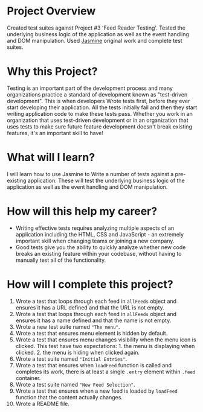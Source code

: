 # Project Overview
Created test suites against Project #3 'Feed Reader Testing'. 
Tested the underlying business logic of the application as well as the event handling and DOM manipulation. 
Used [Jasmine](http://jasmine.github.io/) original work and complete test suites.


# Why this Project?
Testing is an important part of the development process and many organizations practice a standard of development known as "test-driven development". This is when developers Wrote tests first, before they ever start developing their application. All the tests initially fail and then they start writing application code to make these tests pass.
Whether you work in an organization that uses test-driven development or in an organization that uses tests to make sure future feature development doesn't break existing features, it's an important skill to have!


# What will I learn?
I will learn how to use Jasmine to Write a number of tests against a pre-existing application. These will test the underlying business logic of the application as well as the event handling and DOM manipulation.


# How will this help my career?
* Writing effective tests requires analyzing multiple aspects of an application including the HTML, CSS and JavaScript - an extremely important skill when changing teams or joining a new company.
* Good tests give you the ability to quickly analyze whether new code breaks an existing feature within your codebase, without having to manually test all of the functionality.


# How will I complete this project?
1. Wrote a test that loops through each feed in `allFeeds` object and ensures it has a URL defined and that the URL is not empty.
2. Wrote a test that loops through each feed in `allFeeds` object and ensures it has a name defined and that the name is not empty.
3. Wrote a new test suite named `"The menu"`.
4. Wrote a test that ensures menu element is hidden by default.
5. Wrote a test that ensures menu changes visibility when the menu icon is clicked. This test have two expectations: 1. the menu is displaying when clicked. 2. the menu is hiding when clicked again.
6. Wrote a test suite named `"Initial Entries"`.
7. Wrote a test that ensures when `loadFeed` function is called and completes its work, there is at least a single `.entry` element within `.feed` container.
8. Wrote a test suite named `"New Feed Selection"`.
9. Wrote a test that ensures when a new feed is loaded by `loadFeed` function that the content actually changes.
10. Wrote a README file.